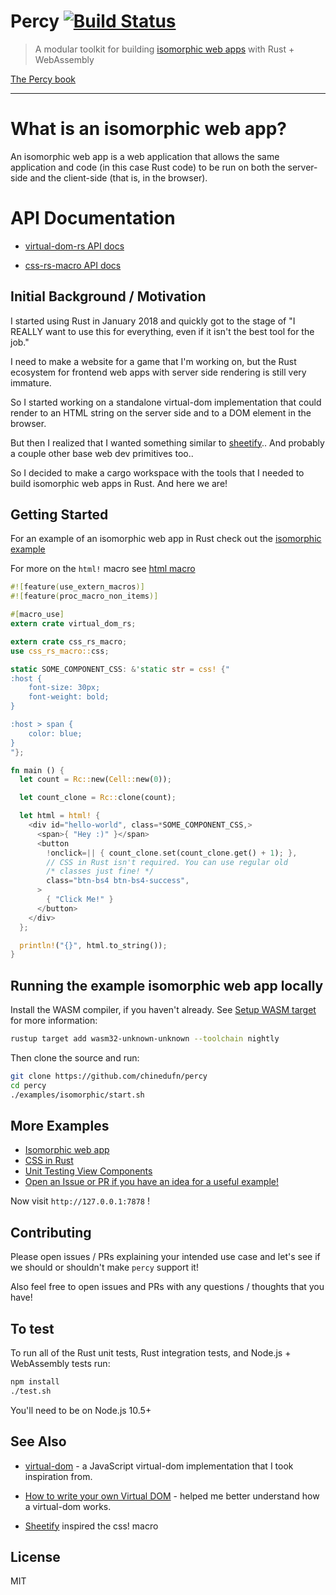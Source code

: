 Percy [![Build Status](https://travis-ci.org/chinedufn/percy.svg?branch=master)](https://travis-ci.org/chinedufn/percy)
===============

> A modular toolkit for building [isomorphic web apps][isomorphic-web-apps] with Rust + WebAssembly

[The Percy book](https://chinedufn.github.io/percy/)

---

# What is an isomorphic web app?
[isomorphic-web-apps]: #isomorphic-web-apps

An isomorphic web app is a web application that allows the same application and code (in this case Rust code) to be run on both the server-side and the client-side (that is, in the browser).

# API Documentation

- [virtual-dom-rs API docs](https://chinedufn.github.io/percy/api/virtual_dom_rs/macro.html.html)

- [css-rs-macro API docs](https://chinedufn.github.io/percy/api/css_rs_macro)

## Initial Background / Motivation

I started using Rust in January 2018 and quickly got to the stage of "I REALLY want to use this for everything, even if it isn't the best tool for the job."

I need to make a website for a game that I'm working on, but the Rust ecosystem for frontend web apps with server side rendering is still very immature.

So I started working on a standalone virtual-dom implementation that could render to an HTML string on the server side and to a DOM element in the browser.

But then I realized that I wanted something similar to [sheetify](https://github.com/stackcss/sheetify).. And probably a couple other base web dev primitives too..

So I decided to make a cargo workspace with the tools that I needed to build isomorphic web apps in Rust. And here we are!

## Getting Started

For an example of an isomorphic web app in Rust check out the [isomorphic example](examples/isomorphic)

For more on the `html!` macro see [html macro](virtual-dom-rs/src/html_macro.rs)

```rust
#![feature(use_extern_macros)]
#![feature(proc_macro_non_items)]

#[macro_use]
extern crate virtual_dom_rs;

extern crate css_rs_macro;
use css_rs_macro::css;

static SOME_COMPONENT_CSS: &'static str = css! {"
:host {
    font-size: 30px;
    font-weight: bold;
}

:host > span {
    color: blue;
}
"};

fn main () {
  let count = Rc::new(Cell::new(0));

  let count_clone = Rc::clone(count);

  let html = html! {
    <div id="hello-world", class=*SOME_COMPONENT_CSS,>
      <span>{ "Hey :)" }</span>
      <button
        !onclick=|| { count_clone.set(count_clone.get() + 1); },
        // CSS in Rust isn't required. You can use regular old
        /* classes just fine! */
        class="btn-bs4 btn-bs4-success",
      >
        { "Click Me!" }
      </button>
    </div>
  };

  println!("{}", html.to_string());
}
```

## Running the example isomorphic web app locally

Install the WASM compiler, if you haven't already. See [Setup WASM target](https://www.hellorust.com/setup/wasm-target/) for more information:

```sh
rustup target add wasm32-unknown-unknown --toolchain nightly
```

Then clone the source and run:

```sh
git clone https://github.com/chinedufn/percy
cd percy
./examples/isomorphic/start.sh
```

## More Examples

- [Isomorphic web app](examples/isomorphic)
- [CSS in Rust](examples/css-in-rust)
- [Unit Testing View Components](examples/unit-testing-components)
- [Open an Issue or PR if you have an idea for a useful example!](https://github.com/chinedufn/percy/issues)

Now visit `http://127.0.0.1:7878` !

## Contributing

Please open issues / PRs explaining your intended use case and let's see if we should or shouldn't make `percy` support it!

Also feel free to open issues and PRs with any questions / thoughts that you have!

## To test

To run all of the Rust unit tests, Rust integration tests, and Node.js + WebAssembly tests run:

```sh
npm install
./test.sh
```

You'll need to be on Node.js 10.5+

## See Also

- [virtual-dom](https://github.com/Matt-Esch/virtual-dom) - a JavaScript virtual-dom implementation that I took inspiration from.

- [How to write your own Virtual DOM](https://medium.com/@deathmood/how-to-write-your-own-virtual-dom-ee74acc13060) - helped me better understand how a virtual-dom works.

- [Sheetify](https://github.com/stackcss/sheetify) inspired the css! macro

## License

MIT
